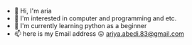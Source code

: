 - 👋 Hi, I'm aria
- 👀 I'm interested in computer and programming and etc.
- 🌱 I'm currently learning python as a beginner
- 📫 here is my Email address 😛 ariya.abedi.83@gmail.com

<!---
ariya83ab/ariya83ab is a ✨ special ✨ repository because its `README.md` (this file) appears on your GitHub profile.
You can click the Preview link to take a look at your changes.
--->

